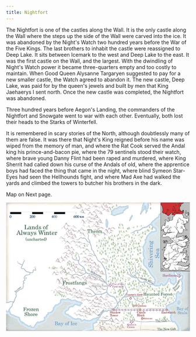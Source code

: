 ```yaml
---
title: Nightfort
---
```


The Nightfort is one of the castles along the Wall. It is the only castle along the Wall where the steps up the side of the Wall were carved into the ice. It was abandoned by the Night's Watch two hundred years before the War of the Five Kings. The last brothers to inhabit the castle were reassigned to Deep Lake. It sits between Icemark to the west and Deep Lake to the east. It was the first castle on the Wall, and the largest. With the dwindling of Night's Watch power it became three-quarters empty and too costly to maintain. When Good Queen Alysanne Targaryen suggested to pay for a new smaller castle, the Watch agreed to abandon it. The new castle, Deep Lake, was paid for by the queen's jewels and built by men that King Jaehaerys I sent north. Once the new castle was completed, the Nightfort was abandoned.

Three hundred years before Aegon's Landing, the commanders of the Nightfort and Snowgate went to war with each other. Eventually, both lost their heads to the Starks of Winterfell.

It is remembered in scary stories of the North, although doubtlessly many of them are false. It was there that Night's King reigned before his name was wiped from the memory of man, and where the Rat Cook served the Andal king his prince-and-bacon pie, where the 79 sentinels stood their watch, where brave young Danny Flint had been raped and murdered, where King Sherrit had called down his curse of the Andals of old, where the apprentice boys had faced the thing that came in the night, where blind Symeon Star-Eyes had seen the Hellhounds fight, and where Mad Axe had walked the yards and climbed the towers to butcher his brothers in the dark.

Map on Next page.

![Image](images/000037.jpg)



